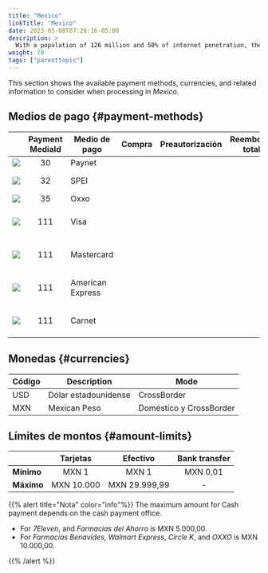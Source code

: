```yaml
---
title: "Mexico"
linkTitle: "Mexico"
date: 2023-05-08T07:28:16-05:00
description: >
  With a population of 126 million and 50% of internet penetration, the eCommerce in _**Mexico**_ has exploded in recent years. This trend is expected to continue in the coming years, with an increase in the adoption of financial technologies and the improvement of electronic payment infrastructure in the country.
weight: 70
tags: ["parenttopic"]
---
```


This section shows the available payment methods, currencies, and related information to consider when processing in _Mexico_.

## Medios de pago {#payment-methods}

| | Payment MediaId | Medio de pago | Compra | Preautorización | Reembolso total | Reembolso parcial | Tipo | Flujo |
|-----|:---:|---|:---:|:---:|:---:|:---:|-----|-----|
| <img src="https://s3.amazonaws.com/gateway.test.bamboopayment.com/payment-method-logos/OpenPay_PhysicalNetwork.png" style="" /> | 30 | Paynet | <img src="/assets/check_mark_64.png" width="15px"/> | <img src="/assets/x_mark_64.png" width="15px"/> | <img src="/assets/x_mark_64.png" width="15px"/> | <img src="/assets/x_mark_64.png" width="15px"/> | Efectivo | API |
| <img src="https://s3.amazonaws.com/gateway.test.bamboopayment.com/payment-method-logos/BankTransfer.png" style="" /> | 32 | SPEI | <img src="/assets/check_mark_64.png" width="15px"/> | <img src="/assets/x_mark_64.png" width="15px"/> | <img src="/assets/x_mark_64.png" width="15px"/> | <img src="/assets/x_mark_64.png" width="15px"/> | Bank Transfer | API |
| <img src="https://s3.amazonaws.com/gateway.test.bamboopayment.com/payment-method-logos/Oxxo_PhysicalNetwork.png" style="" /> | 35 | Oxxo | <img src="/assets/check_mark_64.png" width="15px"/> | <img src="/assets/x_mark_64.png" width="15px"/> | <img src="/assets/x_mark_64.png" width="15px"/> | <img src="/assets/x_mark_64.png" width="15px"/> | Efectivo | API |
| <img src="https://s3.amazonaws.com/gateway.test.bamboopayment.com/payment-method-logos/Visa_CreditCard.png" style="" /> | 111 | Visa | <img src="/assets/check_mark_64.png" width="15px"/> | <img src="/assets/x_mark_64.png" width="15px"/> | <img src="/assets/x_mark_64.png" width="15px"/> | <img src="/assets/x_mark_64.png" width="15px"/> | Credit & Tarjeta Débito | Redirect |
| <img src="https://s3.amazonaws.com/gateway.test.bamboopayment.com/payment-method-logos/MasterCard_CreditCard.png" style="" /> | 111 | Mastercard | <img src="/assets/check_mark_64.png" width="15px"/> | <img src="/assets/x_mark_64.png" width="15px"/> | <img src="/assets/x_mark_64.png" width="15px"/> | <img src="/assets/x_mark_64.png" width="15px"/> | Credit & Debit Card| Redirect |
| <img src="https://s3.amazonaws.com/gateway.test.bamboopayment.com/payment-method-logos/AmericanExpress_CreditCard.png" style="" /> | 111 | American Express | <img src="/assets/check_mark_64.png" width="15px"/> | <img src="/assets/x_mark_64.png" width="15px"/> | <img src="/assets/x_mark_64.png" width="15px"/> | <img src="/assets/x_mark_64.png" width="15px"/> | Tarjeta de crédito | Redirect |
| <img src="https://s3.amazonaws.com/gateway.test.bamboopayment.com/payment-method-logos/Carnet_CreditCard.png" style="" /> | 111 | Carnet | <img src="/assets/check_mark_64.png" width="15px"/> | <img src="/assets/x_mark_64.png" width="15px"/> | <img src="/assets/x_mark_64.png" width="15px"/> | <img src="/assets/x_mark_64.png" width="15px"/> | Tarjeta de crédito | Redirect |

## Monedas {#currencies}

| Código | Description  | Mode                     |
|------|--------------|--------------------------|
| USD  | Dólar estadounidense    | CrossBorder              |
| MXN  | Mexican Peso | Doméstico y CrossBorder |

## Límites de montos {#amount-limits}

|  | Tarjetas | Efectivo | Bank transfer |
|---|:---:|:---:|:---:|
| **Mínimo**  | MXN 1 | MXN 1 | MXN 0,01 |
| **Máximo** | MXN 10.000 | MXN 29.999,99 | - |

{{% alert title="Nota" color="info"%}}
The maximum amount for Cash payment depends on the cash payment office.
* For _7Eleven_, and _Farmacias del Ahorro_ is MXN 5.000,00.
* For _Farmacias Benavides_, _Walmart Express_, _Circle K_, and _OXXO_ is MXN 10.000,00.

{{% /alert %}}